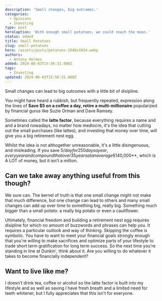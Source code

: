 ```yaml
---
description: 'Small changes, big outcomes.'
categories:
  - Opinions
  - Investing
type: post
heroCaption: 'With enough small potatoes, we could reach the moon.'
status: added
title: Small Potatoes
slug: small-potatoes
hero: /assets/posts/potatoes-2048x1024.webp
authors:
  - Antony Holmes
added: 2024-08-03T15:56:31.000Z
tags:
  - Investing
updated: 2024-08-03T15:56:31.000Z
---
```


Small changes can lead to big outcomes with a little bit of disipline.

<!-- end -->

You might have heard a rubbish, but frequently repeated, expression along the lines of **Save $5 on a coffee a day, retire a multi-millionaire** popularized by financial gurus like Suzie Orman and Dave Ramsey.

Sometimes called the **latte factor**, because everything requires a name and and a brand nowadays, no matter how mediocre, it's the idea that cutting out the small purchases (like lattes), and investing that money over time, will give you a big retirement nest egg.

Whilst the idea is not althogether unreasonable, it's a little disingenuous, and misleading. If you save $5/day for 250 days a year, every year and compound that over 35 years at an average 6% return, you get **$140,000**, which is A LOT of money, but it isn’t a million.

## Can we take away anything useful from this though?

We sure can. The kernel of truth is that one small change might not make that much difference, but one change can lead to others and many small changes can add up over time to something big, really big. Something much bigger than a small potato: a really big potato or even a cauliflower.

Ultimately, financial freedom and building a retirement nest egg requires disipline for which no amount of buzzwords and phrases can help you. It requires a particular outlook and way of thinking. Skipping the coffee is symbolic. You have to want to meet your financial goals strongly enough that you're willing to make sacrifices and optimize parts of your lifestyle to trade short term gratification for long term success. So the next time you’re standing in line at Dunkin', think about it. Are you willing to do whatever it takes to become financially independent?

## Want to live like me?

I doesn't drink tea, coffee or alcohol so the latte factor is built into my lifestyle and as well as saving I have fresh breath and a limited need for teeth whitener, but I fully appreciates that this isn't for everyone.
